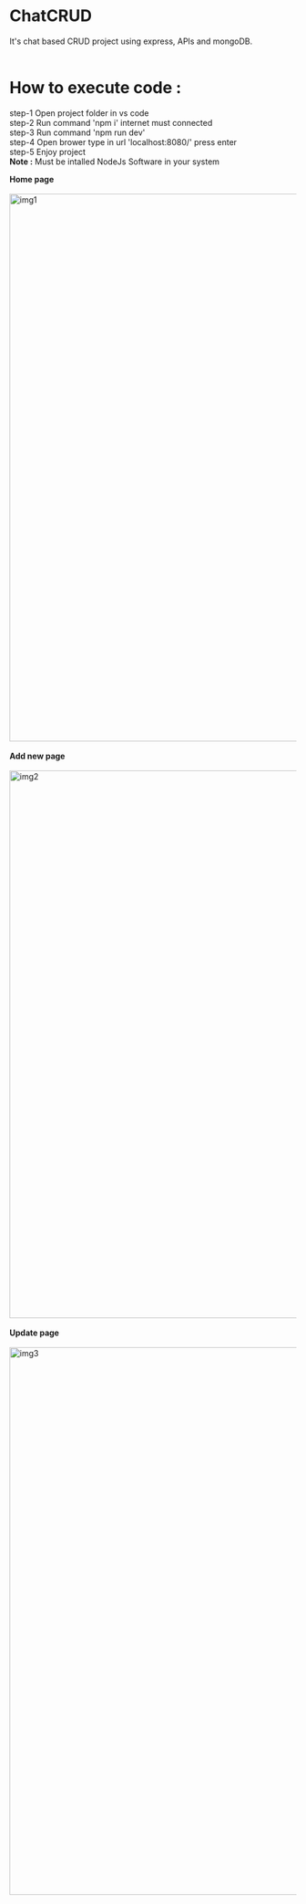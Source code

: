 # ChatCRUD
It's chat based CRUD project using express, APIs and mongoDB.</br></br>
# **How to execute code :** </br>
step-1  Open project folder in vs code </br>
step-2  Run command 'npm i' internet must connected </br>
step-3  Run command 'npm run dev' </br>
step-4  Open brower type in url 'localhost:8080/' press enter </br>
step-5  Enjoy project </br>
**Note :** Must be intalled NodeJs Software in your system </br>

**Home page**</br></br>
<img width="960" alt="img1" src="https://github.com/user-attachments/assets/d5211ee5-6db9-43a7-822b-b31334af37c6">
</br></br>
**Add new page**</br></br>
<img width="960" alt="img2" src="https://github.com/user-attachments/assets/a1ce1a79-6020-4e93-9207-723d69253f32">
</br></br>
**Update page**</br></br>
<img width="960" alt="img3" src="https://github.com/user-attachments/assets/6215d0c9-eadf-4412-b07e-5b2b09afae4d">
</br></br>

